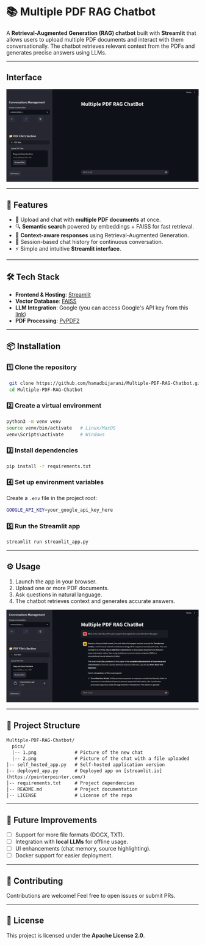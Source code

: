 # 📚 Multiple PDF RAG Chatbot

A **Retrieval-Augmented Generation (RAG) chatbot** built with **Streamlit** that allows users to upload multiple PDF documents and interact with them conversationally. The chatbot retrieves relevant context from the PDFs and generates precise answers using LLMs.

---
## Interface

![Interface image](./pics/1.png)

---

## 🚀 Features

* 📂 Upload and chat with **multiple PDF documents** at once.
* 🔍 **Semantic search** powered by embeddings + FAISS for fast retrieval.
* 🤖 **Context-aware responses** using Retrieval-Augmented Generation.
* 💾 Session-based chat history for continuous conversation.
* ⚡ Simple and intuitive **Streamlit interface**.

---

## 🛠️ Tech Stack

* **Frontend & Hosting**: [Streamlit](https://streamlit.io/)
* **Vector Database**: [FAISS](https://github.com/facebookresearch/faiss)
* **LLM Integration**: Google (you can access Google's API key from this [link](https://aistudio.google.com/app/apikey))
* **PDF Processing**: [PyPDF2](https://pypi.org/project/pypdf2/)

---

## 📦 Installation

### 1️⃣ Clone the repository

```bash
 git clone https://github.com/hamadbijarani/Multiple-PDF-RAG-Chatbot.git
 cd Multiple-PDF-RAG-Chatbot
```

### 2️⃣ Create a virtual environment

```bash
python3 -m venv venv
source venv/bin/activate   # Linux/MacOS
venv\Scripts\activate      # Windows
```

### 3️⃣ Install dependencies

```bash
pip install -r requirements.txt
```

### 4️⃣ Set up environment variables

Create a `.env` file in the project root:

```bash
GOOGLE_API_KEY=your_google_api_key_here
```

### 5️⃣ Run the Streamlit app

```bash
streamlit run streamlit_app.py
```

---

## ⚙️ Usage

1. Launch the app in your browser.
2. Upload one or more PDF documents.
3. Ask questions in natural language.
4. The chatbot retrieves context and generates accurate answers.

![Image of using the app](./pics/2.png)

---

## 📂 Project Structure

```
Multiple-PDF-RAG-Chatbot/
  pics/
  |-- 1.png              # Picture of the new chat
  |-- 2.png              # Picture of the chat with a file uploaded
│-- self_hosted_app.py   # Self-hosted application version
|-- deployed_app.py      # Deployed app on [streamlit.io](https://pointerpointer.com/)
│-- requirements.txt     # Project dependencies
│-- README.md            # Project documentation
│-- LICENSE              # License of the repo
```

---

## 📝 Future Improvements

* [ ] Support for more file formats (DOCX, TXT).
* [ ] Integration with **local LLMs** for offline usage.
* [ ] UI enhancements (chat memory, source highlighting).
* [ ] Docker support for easier deployment.

---

## 🤝 Contributing

Contributions are welcome! Feel free to open issues or submit PRs.

---

## 📜 License

This project is licensed under the **Apache License 2.0**.
